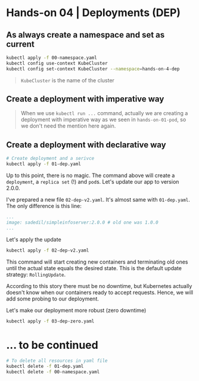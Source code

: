 # Hands-on 04 | Deployments (DEP)

## As always create a namespace and set as current

```bash
kubectl apply -f 00-namespace.yaml
kubectl config use-context KubeCluster
kubectl config set-context KubeCluster --namespace=hands-on-4-dep
```

> `KubeCluster` is the name of the cluster

## Create a deployment with imperative way

> When we use `kubectl run ...` command, actually we are creating a deployment with imperative way as we seen in `hands-on-01-pod`, so we don't need the mention here again.

## Create a deployment with declarative way

```bash
# Create deployment and a serivce
kubectl apply -f 01-dep.yaml
```

Up to this point, there is no magic. The command above will create a `deployment`, a `replica set` (!) and `pod`s. Let's update our app to version 2.0.0.

I've prepared a new file `02-dep-v2.yaml`. It's almost same with `01-dep.yaml`. The only difference is this line:
```yaml
...
image: sadedil/simpleinfoserver:2.0.0 # old one was 1.0.0
...
```

Let's apply the update
```bash
kubectl apply -f 02-dep-v2.yaml
```

This command will start creating new containers and terminating old ones until the actual state equals the desired state. This is the default update strategy: `RollingUpdate`.

According to this story there must be no downtime, but Kubernetes actually doesn't know when our containers ready to accept requests. Hence, we will add some probing to our deployment.

Let's make our deployment more robust (zero downtime)
```bash
kubectl apply -f 03-dep-zero.yaml
```


# ... to be continued


```bash
# To delete all resources in yaml file
kubectl delete -f 01-dep.yaml
kubectl delete -f 00-namespace.yaml
```